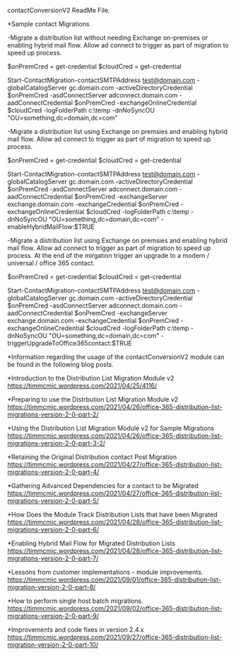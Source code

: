 contactConversionV2 ReadMe File.

*Sample contact Migrations

-Migrate a distribution list without needing Exchange on-premises or enabling hybrid mail flow.  Allow ad connect to trigger as part of migration to speed up process.

$onPremCred = get-credential
$cloudCred = get-credential

Start-ContactMigration-contactSMTPAddress test@domain.com -globalCatalogServer gc.domain.com -activeDirectoryCredential $onPremCred -asdConnectServer adconnect.domain.com -aadConnectCredential $onPremCred -exchangeOnlineCredential $cloudCred -logFolderPath c:\temp -dnNoSyncOU "OU=something,dc=domain,dc=com"

-Migrate a distribution list using Exchange on premsies and enabling hybrid mail flow.  Allow ad connect to trigger as part of migration to speed up process.

$onPremCred = get-credential
$cloudCred = get-credential

Start-ContactMigration-contactSMTPAddress test@domain.com -globalCatalogServer gc.domain.com -activeDirectoryCredential $onPremCred -asdConnectServer adconnect.domain.com -aadConnectCredential $onPremCred -exchangeServer exchange.domain.com -exchangeCredential $onPremCred -exchangeOnlineCredential $cloudCred -logFolderPath c:\temp -dnNoSyncOU "OU=something,dc=domain,dc=com" -enableHybridMailFlow:$TRUE

-Migrate a distribution list using Exchange on premsies and enabling hybrid mail flow.  Allow ad connect to trigger as part of migration to speed up process.  At the end of the mirgation trigger an upgrade to a modern / universal / office 365 contact.

$onPremCred = get-credential
$cloudCred = get-credential

Start-ContactMigration-contactSMTPAddress test@domain.com -globalCatalogServer gc.domain.com -activeDirectoryCredential $onPremCred -asdConnectServer adconnect.domain.com -aadConnectCredential $onPremCred -exchangeServer exchange.domain.com -exchangeCredential $onPremCred -exchangeOnlineCredential $cloudCred -logFolderPath c:\temp -dnNoSyncOU "OU=something,dc=domain,dc=com" -triggerUpgradeToOffice365contact:$TRUE


*Information regarding the usage of the contactConversionV2 module can be found in the following blog posts.

*Introduction to the Distribution List Migration Module v2
https://timmcmic.wordpress.com/2021/04/25/4116/

*Preparing to use the Distrbution List Migration Module v2
https://timmcmic.wordpress.com/2021/04/26/office-365-distribution-list-migrations-version-2-0-part-2/

*Using the Distribution List Migration Module v2 for Sample Migrations
https://timmcmic.wordpress.com/2021/04/26/office-365-distribution-list-migrations-version-2-0-part-3-2/

*Retaining the Original Distribution contact Post Migration
https://timmcmic.wordpress.com/2021/04/27/office-365-distribution-list-migrations-version-2-0-part-4/

*Gathering Advanced Dependencies for a contact to be Migrated
https://timmcmic.wordpress.com/2021/04/27/office-365-distribution-list-migrations-version-2-0-part-5/

*How Does the Module Track Distribution Lists that have been Migrated
https://timmcmic.wordpress.com/2021/04/28/office-365-distribution-list-migrations-version-2-0-part-6/

*Enabling Hybrid Mail Flow for Migrated Distribution Lists
https://timmcmic.wordpress.com/2021/04/28/office-365-distribution-list-migrations-version-2-0-part-7/

*Lessons from customer implementations - module improvements.
https://timmcmic.wordpress.com/2021/09/01/office-365-distribution-list-migration-version-2-0-part-8/

*How to perform single host batch migrations.
https://timmcmic.wordpress.com/2021/09/02/office-365-distribution-list-migrations-version-2-0-part-9/

*Improvements and code fixes in version 2.4.x
https://timmcmic.wordpress.com/2021/09/27/office-365-distribution-list-migration-version-2-0-part-10/




